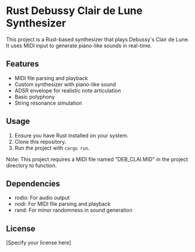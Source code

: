 # Rust Debussy Clair de Lune Synthesizer

This project is a Rust-based synthesizer that plays Debussy's Clair de Lune. It uses MIDI input to generate piano-like sounds in real-time.

## Features

- MIDI file parsing and playback
- Custom synthesizer with piano-like sound
- ADSR envelope for realistic note articulation
- Basic polyphony
- String resonance simulation

## Usage

1. Ensure you have Rust installed on your system.
2. Clone this repository.
3. Run the project with `cargo run`.

Note: This project requires a MIDI file named "DEB_CLAI.MID" in the project directory to function.

## Dependencies

- rodio: For audio output
- nodi: For MIDI file parsing and playback
- rand: For minor randomness in sound generation

## License

[Specify your license here]

